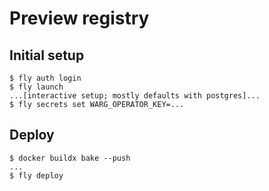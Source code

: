 # Preview registry

## Initial setup

```console
$ fly auth login
$ fly launch
...[interactive setup; mostly defaults with postgres]...
$ fly secrets set WARG_OPERATOR_KEY=...
```

## Deploy

```console
$ docker buildx bake --push
...
$ fly deploy
```
